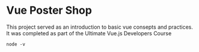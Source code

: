 # Vue Poster Shop 
This project served as an introduction to basic vue consepts and practices. It was completed as part of the Ultimate Vue.js Developers Course

```
node -v
```
